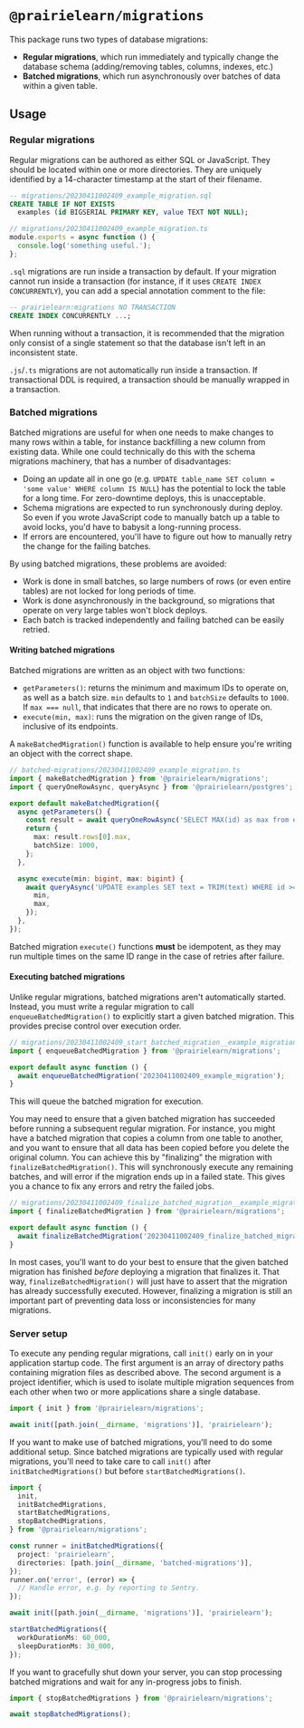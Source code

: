 # `@prairielearn/migrations`

This package runs two types of database migrations:

- **Regular migrations**, which run immediately and typically change the database schema (adding/removing tables, columns, indexes, etc.)
- **Batched migrations**, which run asynchronously over batches of data within a given table.

## Usage

### Regular migrations

Regular migrations can be authored as either SQL or JavaScript. They should be located within one or more directories. They are uniquely identified by a 14-character timestamp at the start of their filename.

```sql
-- migrations/20230411002409_example_migration.sql
CREATE TABLE IF NOT EXISTS
  examples (id BIGSERIAL PRIMARY KEY, value TEXT NOT NULL);
```

```ts
// migrations/20230411002409_example_migration.ts
module.exports = async function () {
  console.log('something useful.');
};
```

`.sql` migrations are run inside a transaction by default. If your migration cannot run inside a transaction (for instance, if it uses `CREATE INDEX CONCURRENTLY`), you can add a special annotation comment to the file:

```sql
-- prairielearn:migrations NO TRANSACTION
CREATE INDEX CONCURRENTLY ...;
```

When running without a transaction, it is recommended that the migration only consist of a single statement so that the database isn't left in an inconsistent state.

`.js`/`.ts` migrations are not automatically run inside a transaction. If transactional DDL is required, a transaction should be manually wrapped in a transaction.

### Batched migrations

Batched migrations are useful for when one needs to make changes to many rows within a table, for instance backfilling a new column from existing data. While one could technically do this with the schema migrations machinery, that has a number of disadvantages:

- Doing an update all in one go (e.g. `UPDATE table_name SET column = 'some value' WHERE column IS NULL`) has the potential to lock the table for a long time. For zero-downtime deploys, this is unacceptable.
- Schema migrations are expected to run synchronously during deploy. So even if you wrote JavaScript code to manually batch up a table to avoid locks, you'd have to babysit a long-running process.
- If errors are encountered, you'll have to figure out how to manually retry the change for the failing batches.

By using batched migrations, these problems are avoided:

- Work is done in small batches, so large numbers of rows (or even entire tables) are not locked for long periods of time.
- Work is done asynchronously in the background, so migrations that operate on very large tables won't block deploys.
- Each batch is tracked independently and failing batched can be easily retried.

#### Writing batched migrations

Batched migrations are written as an object with two functions:

- `getParameters()`: returns the minimum and maximum IDs to operate on, as well as a batch size. `min` defaults to `1` and `batchSize` defaults to `1000`. If `max === null`, that indicates that there are no rows to operate on.
- `execute(min, max)`: runs the migration on the given range of IDs, inclusive of its endpoints.

A `makeBatchedMigration()` function is available to help ensure you're writing an object with the correct shape.

```ts
// batched-migrations/20230411002409_example_migration.ts
import { makeBatchedMigration } from '@prairielearn/migrations';
import { queryOneRowAsync, queryAsync } from '@prairielearn/postgres';

export default makeBatchedMigration({
  async getParameters() {
    const result = await queryOneRowAsync('SELECT MAX(id) as max from examples;', {});
    return {
      max: result.rows[0].max,
      batchSize: 1000,
    };
  },

  async execute(min: bigint, max: bigint) {
    await queryAsync('UPDATE examples SET text = TRIM(text) WHERE id >= $min AND id <= $max', {
      min,
      max,
    });
  },
});
```

Batched migration `execute()` functions **must** be idempotent, as they may run multiple times on the same ID range in the case of retries after failure.

#### Executing batched migrations

Unlike regular migrations, batched migrations aren't automatically started. Instead, you must write a regular migration to call `enqueueBatchedMigration()` to explicitly start a given batched migration. This provides precise control over execution order.

```ts
// migrations/20230411002409_start_batched_migration__example_migration.ts
import { enqueueBatchedMigration } from '@prairielearn/migrations';

export default async function () {
  await enqueueBatchedMigration('20230411002409_example_migration');
}
```

This will queue the batched migration for execution.

You may need to ensure that a given batched migration has succeeded before running a subsequent regular migration. For instance, you might have a batched migration that copies a column from one table to another, and you want to ensure that all data has been copied before you delete the original column. You can achieve this by "finalizing" the migration with `finalizeBatchedMigration()`. This will synchronously execute any remaining batches, and will error if the migration ends up in a failed state. This gives you a chance to fix any errors and retry the failed jobs.

```ts
// migrations/20230411002409_finalize_batched_migration__example_migration.ts
import { finalizeBatchedMigration } from '@prairielearn/migrations';

export default async function () {
  await finalizeBatchedMigration('20230411002409_finalize_batched_migration__example_migration');
}
```

In most cases, you'll want to do your best to ensure that the given batched migration has finished _before_ deploying a migration that finalizes it. That way, `finalizeBatchedMigration()` will just have to assert that the migration has already successfully executed. However, finalizing a migration is still an important part of preventing data loss or inconsistencies for many migrations.

### Server setup

To execute any pending regular migrations, call `init()` early on in your application startup code. The first argument is an array of directory paths containing migration files as described above. The second argument is a project identifier, which is used to isolate multiple migration sequences from each other when two or more applications share a single database.

```ts
import { init } from '@prairielearn/migrations';

await init([path.join(__dirname, 'migrations')], 'prairielearn');
```

If you want to make use of batched migrations, you'll need to do some additional setup. Since batched migrations are typically used with regular migrations, you'll need to take care to call `init()` after `initBatchedMigrations()` but before `startBatchedMigrations()`.

```ts
import {
  init,
  initBatchedMigrations,
  startBatchedMigrations,
  stopBatchedMigrations,
} from '@prairielearn/migrations';

const runner = initBatchedMigrations({
  project: 'prairielearn',
  directories: [path.join(__dirname, 'batched-migrations')],
});
runner.on('error', (error) => {
  // Handle error, e.g. by reporting to Sentry.
});

await init([path.join(__dirname, 'migrations')], 'prairielearn');

startBatchedMigrations({
  workDurationMs: 60_000,
  sleepDurationMs: 30_000,
});
```

If you want to gracefully shut down your server, you can stop processing batched migrations and wait for any in-progress jobs to finish.

```ts
import { stopBatchedMigrations } from '@prairielearn/migrations';

await stopBatchedMigrations();
```
